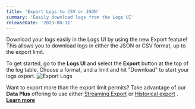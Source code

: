 ```yaml
---
title: 'Export Logs to CSV or JSON'
summary: 'Easily download logs from the Logs UI'
releaseDate: '2023-08-11'
---
```


Download your logs easily in the Logs UI by using the new Export feature! This allows you to download logs in either the JSON or CSV format, up to the export limit.

To get started, go to the **Logs UI** and select the **Export** button at the top of the log table. Choose a format, and a limit and hit "Download" to start your logs export.
![Export Logs](/images/whats-new-export-logs.webp)

Want to export more than the export limit permits? Take advantage of our **Data Plus** offering to use either [Streaming Export](https://docs.newrelic.com/docs/apis/nerdgraph/examples/nerdgraph-streaming-export/) or [Historical export](https://docs.newrelic.com/docs/apis/nerdgraph/examples/nerdgraph-historical-data-export/) . [**Learn more**](https://docs.newrelic.com/docs/accounts/accounts-billing/new-relic-one-pricing-billing/data-ingest-billing/#upgrade-data-plus)
